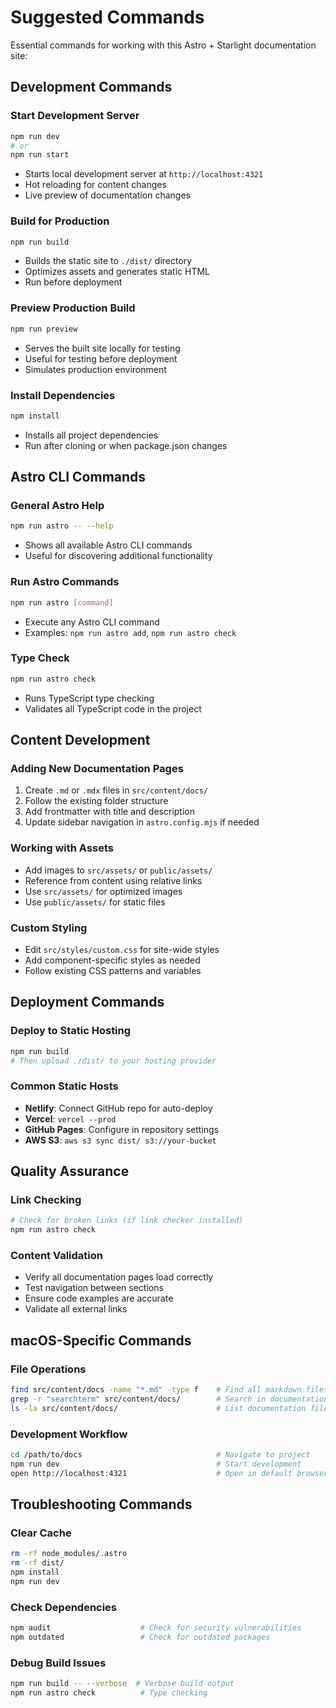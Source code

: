 # Suggested Commands

Essential commands for working with this Astro + Starlight documentation site:

## Development Commands

### Start Development Server
```bash
npm run dev
# or
npm run start
```
- Starts local development server at `http://localhost:4321`
- Hot reloading for content changes
- Live preview of documentation changes

### Build for Production
```bash
npm run build
```
- Builds the static site to `./dist/` directory
- Optimizes assets and generates static HTML
- Run before deployment

### Preview Production Build
```bash
npm run preview
```
- Serves the built site locally for testing
- Useful for testing before deployment
- Simulates production environment

### Install Dependencies
```bash
npm install
```
- Installs all project dependencies
- Run after cloning or when package.json changes

## Astro CLI Commands

### General Astro Help
```bash
npm run astro -- --help
```
- Shows all available Astro CLI commands
- Useful for discovering additional functionality

### Run Astro Commands
```bash
npm run astro [command]
```
- Execute any Astro CLI command
- Examples: `npm run astro add`, `npm run astro check`

### Type Check
```bash
npm run astro check
```
- Runs TypeScript type checking
- Validates all TypeScript code in the project

## Content Development

### Adding New Documentation Pages
1. Create `.md` or `.mdx` files in `src/content/docs/`
2. Follow the existing folder structure
3. Add frontmatter with title and description
4. Update sidebar navigation in `astro.config.mjs` if needed

### Working with Assets
- Add images to `src/assets/` or `public/assets/`
- Reference from content using relative links
- Use `src/assets/` for optimized images
- Use `public/assets/` for static files

### Custom Styling
- Edit `src/styles/custom.css` for site-wide styles
- Add component-specific styles as needed
- Follow existing CSS patterns and variables

## Deployment Commands

### Deploy to Static Hosting
```bash
npm run build
# Then upload ./dist/ to your hosting provider
```

### Common Static Hosts
- **Netlify**: Connect GitHub repo for auto-deploy
- **Vercel**: `vercel --prod`  
- **GitHub Pages**: Configure in repository settings
- **AWS S3**: `aws s3 sync dist/ s3://your-bucket`

## Quality Assurance

### Link Checking
```bash
# Check for broken links (if link checker installed)
npm run astro check
```

### Content Validation
- Verify all documentation pages load correctly
- Test navigation between sections
- Ensure code examples are accurate
- Validate all external links

## macOS-Specific Commands

### File Operations
```bash
find src/content/docs -name "*.md" -type f    # Find all markdown files
grep -r "searchterm" src/content/docs/        # Search in documentation
ls -la src/content/docs/                      # List documentation files
```

### Development Workflow
```bash
cd /path/to/docs                              # Navigate to project
npm run dev                                   # Start development
open http://localhost:4321                    # Open in default browser
```

## Troubleshooting Commands

### Clear Cache
```bash
rm -rf node_modules/.astro
rm -rf dist/
npm install
npm run dev
```

### Check Dependencies
```bash
npm audit                    # Check for security vulnerabilities
npm outdated                 # Check for outdated packages
```

### Debug Build Issues
```bash
npm run build -- --verbose  # Verbose build output
npm run astro check          # Type checking
```
